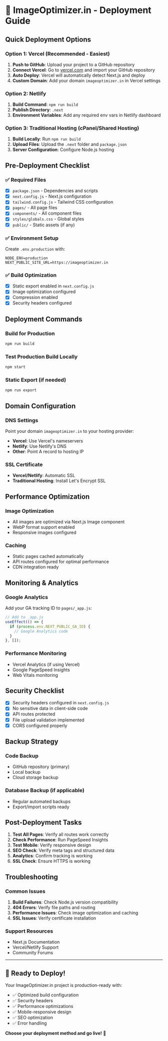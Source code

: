 # 🚀 ImageOptimizer.in - Deployment Guide

## Quick Deployment Options

### Option 1: Vercel (Recommended - Easiest)
1. **Push to GitHub**: Upload your project to a GitHub repository
2. **Connect Vercel**: Go to [vercel.com](https://vercel.com) and import your GitHub repository
3. **Auto Deploy**: Vercel will automatically detect Next.js and deploy
4. **Custom Domain**: Add your domain `imageoptimizer.in` in Vercel settings

### Option 2: Netlify
1. **Build Command**: `npm run build`
2. **Publish Directory**: `.next`
3. **Environment Variables**: Add any required env vars in Netlify dashboard

### Option 3: Traditional Hosting (cPanel/Shared Hosting)
1. **Build Locally**: Run `npm run build`
2. **Upload Files**: Upload the `.next` folder and `package.json`
3. **Server Configuration**: Configure Node.js hosting

## Pre-Deployment Checklist

### ✅ Required Files
- [x] `package.json` - Dependencies and scripts
- [x] `next.config.js` - Next.js configuration
- [x] `tailwind.config.js` - Tailwind CSS configuration
- [x] `pages/` - All page files
- [x] `components/` - All component files
- [x] `styles/globals.css` - Global styles
- [x] `public/` - Static assets (if any)

### ✅ Environment Setup
Create `.env.production` with:
```env
NODE_ENV=production
NEXT_PUBLIC_SITE_URL=https://imageoptimizer.in
```

### ✅ Build Optimization
- [x] Static export enabled in `next.config.js`
- [x] Image optimization configured
- [x] Compression enabled
- [x] Security headers configured

## Deployment Commands

### Build for Production
```bash
npm run build
```

### Test Production Build Locally
```bash
npm start
```

### Static Export (if needed)
```bash
npm run export
```

## Domain Configuration

### DNS Settings
Point your domain `imageoptimizer.in` to your hosting provider:
- **Vercel**: Use Vercel's nameservers
- **Netlify**: Use Netlify's DNS
- **Other**: Point A record to hosting IP

### SSL Certificate
- **Vercel/Netlify**: Automatic SSL
- **Traditional Hosting**: Install Let's Encrypt SSL

## Performance Optimization

### Image Optimization
- All images are optimized via Next.js Image component
- WebP format support enabled
- Responsive images configured

### Caching
- Static pages cached automatically
- API routes configured for optimal performance
- CDN integration ready

## Monitoring & Analytics

### Google Analytics
Add your GA tracking ID to `pages/_app.js`:
```javascript
// Add to _app.js
useEffect(() => {
  if (process.env.NEXT_PUBLIC_GA_ID) {
    // Google Analytics code
  }
}, []);
```

### Performance Monitoring
- Vercel Analytics (if using Vercel)
- Google PageSpeed Insights
- Web Vitals monitoring

## Security Checklist

- [x] Security headers configured in `next.config.js`
- [x] No sensitive data in client-side code
- [x] API routes protected
- [x] File upload validation implemented
- [x] CORS configured properly

## Backup Strategy

### Code Backup
- GitHub repository (primary)
- Local backup
- Cloud storage backup

### Database Backup (if applicable)
- Regular automated backups
- Export/import scripts ready

## Post-Deployment Tasks

1. **Test All Pages**: Verify all routes work correctly
2. **Check Performance**: Run PageSpeed Insights
3. **Test Mobile**: Verify responsive design
4. **SEO Check**: Verify meta tags and structured data
5. **Analytics**: Confirm tracking is working
6. **SSL Check**: Ensure HTTPS is working

## Troubleshooting

### Common Issues
1. **Build Failures**: Check Node.js version compatibility
2. **404 Errors**: Verify file paths and routing
3. **Performance Issues**: Check image optimization and caching
4. **SSL Issues**: Verify certificate installation

### Support Resources
- Next.js Documentation
- Vercel/Netlify Support
- Community Forums

---

## 🎯 Ready to Deploy!

Your ImageOptimizer.in project is production-ready with:
- ✅ Optimized build configuration
- ✅ Security headers
- ✅ Performance optimizations
- ✅ Mobile-responsive design
- ✅ SEO optimization
- ✅ Error handling

**Choose your deployment method and go live!** 🚀
